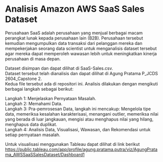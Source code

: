 # Analisis Amazon AWS SaaS Sales Dataset
Perusahaan SaaS adalah perusahaan yang menjual berbagai macam perangkat lunak kepada perusahaan lain (B2B). Perusahaan tersebut kemudian mengumpulkan data transaksi dari pelanggan mereka dan mempekerjakan seorang data scientist untuk menganalisis dataset tersebut agar mereka dapat memperoleh wawasan lebih untuk meningkatkan kinerja perusahaan di masa depan.

Dataset disimpan dan dapat dilihat di SaaS-Sales.csv.  
Dataset tersebut telah dianalisis dan dapat dilihat di Agung Pratama P_JCDS 2604_Capstone 2.  
Kedua file tersebut ada di repositori ini.
Analisis dilakukan dengan mengikuti berbagai langkah sebagai berikut:

Langkah 1: Menjelaskan Pernyataan Masalah.  
Langkah 2: Memahami Data.  
Langkah 3: Pra-pemrosesan Data, langkah ini mencakup: Mengelola tipe data, memeriksa kesalahan karakterisasi, menangani outlier, memeriksa nilai yang berada di luar jangkauan, mengisi atau menghapus nilai yang hilang, menghapus data duplikat.  
Langkah 4: Analisis Data, Visualisasi, Wawasan, dan Rekomendasi untuk setiap pernyataan masalah.

Untuk visualisasi menggunakan Tableau dapat dilihat di link berikut https://public.tableau.com/app/profile/agung.pratama.putra/viz/AgungPratama_AWSSaaSSalesDataset/Dashboard1
